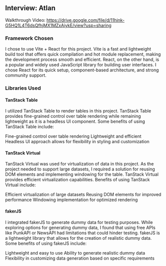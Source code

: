 ## Interview: Atlan

Walkthrough Video: https://drive.google.com/file/d/11hink-G5HQ1L4T6dsQfhjMX1MZxAiykE/view?usp=sharing

### Framework Chosen

I chose to use Vite + React for this project. Vite is a fast and lightweight build tool that offers quick compilation and hot module replacement, making the development process smooth and efficient. React, on the other hand, is a popular and widely used JavaScript library for building user interfaces. I chose React for its quick setup, component-based architecture, and strong community support.

### Libraries Used
#### TanStack Table
I utilized TanStack Table to render tables in this project. TanStack Table provides fine-grained control over table rendering while remaining lightweight as it is a headless UI component. Some benefits of using TanStack Table include:

Fine-grained control over table rendering
Lightweight and efficient
Headless UI approach allows for flexibility in styling and customization

#### TanStack Virtual
TanStack Virtual was used for virtualization of data in this project. As the project needed to support large datasets, I required a solution for reusing DOM elements and implementing windowing for the table. TanStack Virtual provides efficient virtualization capabilities. Benefits of using TanStack Virtual include:

Efficient virtualization of large datasets
Reusing DOM elements for improved performance
Windowing implementation for optimized rendering

#### fakerJS
I integrated fakerJS to generate dummy data for testing purposes. While exploring options for generating dummy data, I found that using free APIs like PunkAPI or NewsAPI had limitations that could hinder testing. fakerJS is a lightweight library that allows for the creation of realistic dummy data. Some benefits of using fakerJS include:

Lightweight and easy to use
Ability to generate realistic dummy data
Flexibility in customizing data generation based on specific requirements
